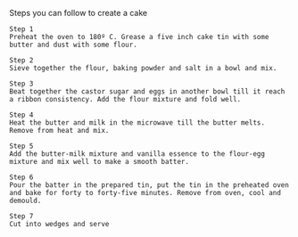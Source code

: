 Steps you can follow to create a cake

    Step 1
    Preheat the oven to 180º C. Grease a five inch cake tin with some butter and dust with some flour.

    Step 2
    Sieve together the flour, baking powder and salt in a bowl and mix.

    Step 3
    Beat together the castor sugar and eggs in another bowl till it reach a ribbon consistency. Add the flour mixture and fold well.
    
    Step 4
    Heat the butter and milk in the microwave till the butter melts. Remove from heat and mix.
    
    Step 5
    Add the butter-milk mixture and vanilla essence to the flour-egg mixture and mix well to make a smooth batter.
    
    Step 6
    Pour the batter in the prepared tin, put the tin in the preheated oven and bake for forty to forty-five minutes. Remove from oven, cool and demould.
    
    Step 7
    Cut into wedges and serve